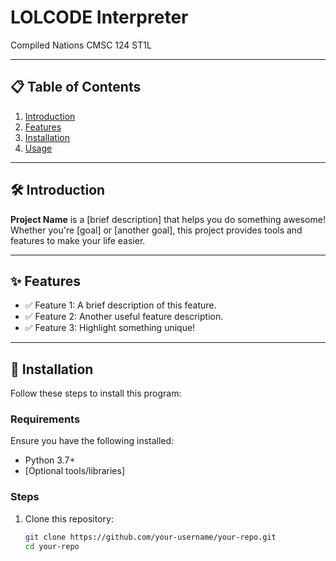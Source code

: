 # LOLCODE Interpreter 
Compiled Nations
CMSC 124 ST1L

---

## 📋 Table of Contents
1. [Introduction](#introduction)
2. [Features](#features)
3. [Installation](#installation)
4. [Usage](#usage)

---

## 🛠️ Introduction

**Project Name** is a [brief description] that helps you do something awesome! Whether you're [goal] or [another goal], this project provides tools and features to make your life easier.

---

## ✨ Features

- ✅ Feature 1: A brief description of this feature.
- ✅ Feature 2: Another useful feature description.
- ✅ Feature 3: Highlight something unique!

---

## 🚀 Installation

Follow these steps to install this program:

### Requirements
Ensure you have the following installed:
- Python 3.7+
- [Optional tools/libraries]

### Steps
1. Clone this repository:
   ```bash
   git clone https://github.com/your-username/your-repo.git
   cd your-repo
